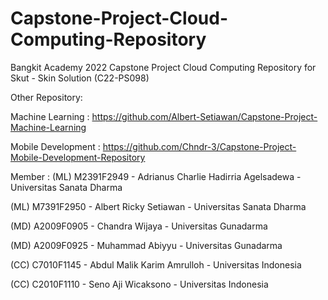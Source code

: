# Capstone-Project-Cloud-Computing-Repository
Bangkit Academy 2022 Capstone Project Cloud Computing Repository for Skut - Skin Solution (C22-PS098)

Other Repository:

Machine Learning	: https://github.com/Albert-Setiawan/Capstone-Project-Machine-Learning

Mobile Development	: https://github.com/Chndr-3/Capstone-Project-Mobile-Development-Repository

Member	: 
(ML) M2391F2949 - Adrianus Charlie Hadirria Agelsadewa - Universitas Sanata Dharma

(ML) M7391F2950 - Albert Ricky Setiawan - Universitas Sanata Dharma

(MD) A2009F0905 - Chandra Wijaya - Universitas Gunadarma

(MD) A2009F0925 - Muhammad Abiyyu - Universitas Gunadarma

(CC) C7010F1145 - Abdul Malik Karim Amrulloh  - Universitas Indonesia

(CC) C2010F1110 - Seno Aji Wicaksono  - Universitas Indonesia
